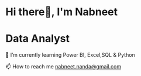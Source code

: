 #                           Hi there👋, I'm Nabneet                                                            
#                               Data Analyst


🌱 I’m currently learning Power BI, Excel,SQL & Python

📫 How to reach me nabneet.nanda@gmail.com
